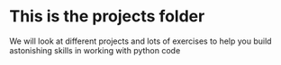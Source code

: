 # This is the projects folder

We will look at different projects and lots of exercises to help you build astonishing skills in working with python code 
 # 
